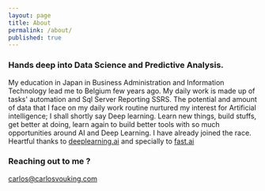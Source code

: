 ```yaml
---
layout: page
title: About
permalink: /about/
published: true
---
```


### Hands deep into Data Science and Predictive Analysis.

  My education in Japan in Business Administration and Information Technology lead me to Belgium few years ago.  My daily work is made up of tasks' automation and Sql Server Reporting SSRS. The potential and amount of data that I face on my daily work routine nurtured my interest for Artificial intelligence; I shall shortly  say Deep learning. 
  Learn new things, build stuffs, get better at doing, learn again to build better tools with so much opportunities around AI and Deep Learning. I have already joined the race.
Heartful thanks to  [deeplearning.ai](www.deeplearning.ai) and specially to [fast.ai](www.fast.ai) 

### Reaching out to me ?

[carlos@carlosvouking.com](mailto:carlos@carlosvouking.com)
